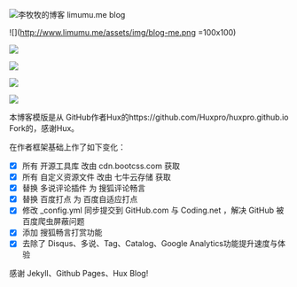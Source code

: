 ![李牧牧的博客](http://www.limumu.me) limumu.me blog

![](http://www.limumu.me/assets/img/blog-me.png =100x100)

![](http://www.limumu.me/assets/img/blog-cheking.png)

![](http://www.limumu.me/assets/img/blog-network.png)

![](http://www.limumu.me/assets/img/blog-ping.png)

![](http://www.limumu.me/assets/img/blog-baidu.png)

本博客模版是从 GitHub作者Hux的https://github.com/Huxpro/huxpro.github.io Fork的，感谢Hux。

在作者框架基础上作了如下变化：

- [x] 所有 开源工具库 改由 cdn.bootcss.com 获取
- [x] 所有 自定义资源文件 改由 七牛云存储 获取
- [x] 替换 多说评论插件 为 搜狐评论畅言
- [x] 替换 百度打点 为 百度自适应打点
- [x] 修改 _config.yml 同步提交到 GitHub.com 与 Coding.net ，解决 GitHub 被百度爬虫屏蔽问题
- [x] 添加 搜狐畅言打赏功能
- [x] 去除了 Disqus、多说、Tag、Catalog、Google Analytics功能提升速度与体验

感谢 Jekyll、Github Pages、Hux Blog!
